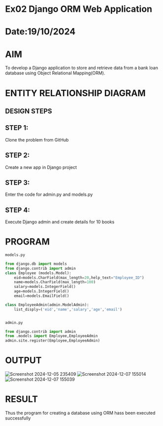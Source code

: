 # Ex02 Django ORM Web Application
# Date:19/10/2024
# AIM
To develop a Django application to store and retrieve data from a bank loan database using Object Relational Mapping(ORM).

# ENTITY RELATIONSHIP DIAGRAM
## DESIGN STEPS
## STEP 1:
Clone the problem from GitHub

## STEP 2:
Create a new app in Django project

## STEP 3:
Enter the code for admin.py and models.py

## STEP 4:
Execute Django admin and create details for 10 books

# PROGRAM
```python
models.py

from django.db import models
from django.contrib import admin
class Employee (models.Model):
    eid=models.CharField(max_length=20,help_text="Employee_ID")
    name=models.CharField(max_length=100)
    salary=models.IntegerField()
    age=models.IntegerField()
    email=models.EmailField()

class EmployeeAdmin(admin.ModelAdmin):
    list_disply=('eid','name','salary','age','email')


admin.py

from django.contrib import admin
from .models import Employee,EmployeeAdmin
admin.site.register(Employee,EmployeeAdmin)
```
# OUTPUT
![Screenshot 2024-12-05 235409](https://github.com/user-attachments/assets/2b0a4938-41b9-40cd-a55c-88a8e19cef1a)
![Screenshot 2024-12-07 155014](https://github.com/user-attachments/assets/75e4d90a-a694-4008-a0b5-38fb3f6487ce)
![Screenshot 2024-12-07 155039](https://github.com/user-attachments/assets/4ce9a0fd-daeb-47e9-8da6-05a4bcadf1d1)


# RESULT
Thus the program for creating a database using ORM hass been executed successfully
